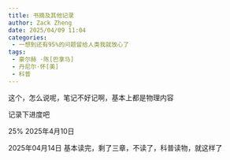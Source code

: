 ```yaml
---
title: 书摘及其他记录
author: Zack Zheng
date: 2025/04/09 11:04
categories:
 - 一想到还有95%的问题留给人类我就放心了
tags:
 - 豪尔赫 ·陈[巴拿马]
 - 丹尼尔·怀[美]
 - 科普
---
```


这个，怎么说呢，笔记不好记啊，基本上都是物理内容    

记录下进度吧   

25% 2025年4月10日 

2025年04月14日 基本读完，剩了三章，不读了，科普读物，就这样了
